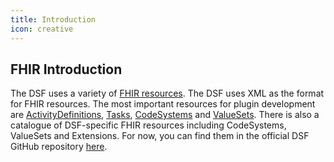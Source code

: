 ```yaml
---
title: Introduction
icon: creative
---
```


## FHIR Introduction

The DSF uses a variety of [FHIR resources](https://dsf.dev/intro/info/basics.html#why-are-we-using-fhir-and-bpmn). The DSF uses XML as the format for FHIR resources. The most important resources for plugin development are [ActivityDefinitions](../../concepts/fhir/activitydefinition.md), [Tasks](../../concepts/fhir/task.md), [CodeSystems](../../concepts/fhir/codesystem.md) and [ValueSets](../../concepts/fhir/valueset.md). There is also a catalogue of DSF-specific FHIR resources including CodeSystems, ValueSets and Extensions. For now, you can find them in the official DSF GitHub repository [here](https://github.com/datasharingframework/dsf/tree/main/dsf-fhir/dsf-fhir-validation/src/main/resources/fhir).

